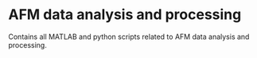 # AFM data analysis and processing

Contains all MATLAB and python scripts related to AFM data analysis and processing. 
